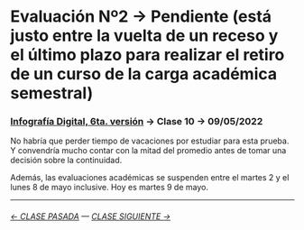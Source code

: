 # Evaluación Nº2 → Pendiente (está justo entre la vuelta de un receso y el último plazo para realizar el retiro de un curso de la carga académica semestral)

### [Infografía Digital, 6ta. versión](https://github.com/jorgelcortes/dno075-2023-1#readme) → Clase 10 → 09/05/2022

No habría que perder tiempo de vacaciones por estudiar para esta prueba. Y convendría mucho contar con la mitad del promedio antes de tomar una decisión sobre la continuidad.

Además, las evaluaciones académicas se suspenden entre el martes 2 y el lunes 8 de mayo inclusive. Hoy es martes 9 de mayo.

- - - - - - - - - - - - -

###### [← CLASE PASADA](https://github.com/jorgelcortes/dno075-2023-1/tree/main/clase-08) — [CLASE SIGUIENTE →](https://github.com/jorgelcortes/dno075-2023-1/tree/main/clase-11) 

